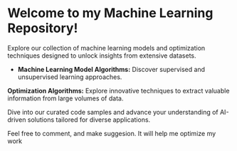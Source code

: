# Welcome to my Machine Learning Repository!

Explore our collection of machine learning models and optimization techniques designed to unlock insights from extensive datasets.

* **Machine Learning Model Algorithms:** Discover supervised and unsupervised learning approaches.

**Optimization Algorithms:** Explore innovative techniques to extract valuable information from large volumes of data.

Dive into our curated code samples and advance your understanding of AI-driven solutions tailored for diverse applications.

Feel free to comment, and make suggesion. It will help me optimize my work
